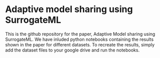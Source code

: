 # Adaptive model sharing using SurrogateML

This is the github repository for the paper, Adaptive Model sharing using SurrogateML. 
We have inluded python notebooks containing the results shown in the paper for different datasets. 
To recreate the results, simply add the dataset files to your google drive and run the notebooks.

